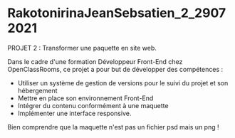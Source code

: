 # RakotonirinaJeanSebsatien_2_29072021
PROJET 2 : Transformer une paquette en site web.

Dans le cadre d'une formation Développeur Front-End chez OpenClassRooms, ce projet a pour but de développer des compétences :
- Utiliser un système de gestion de versions pour le suivi du projet et son hébergement
- Mettre en place son environnement Front-End
- Intégrer du contenu conformément à une maquette
- Implémenter une interface responsive.

Bien comprendre que la maquette n'est pas un fichier psd mais un png !

